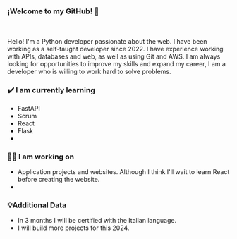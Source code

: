 ### ¡Welcome to my GitHub! 👋
<br>
<br>
 Hello! I'm a Python developer passionate about the web. I have been working as a self-taught developer since 2022. I have experience working with APIs, databases and web, as well as using Git and AWS.
I am always looking for opportunities to improve my skills and expand my career, I am a developer who is willing to work hard to solve problems. 

### ✔️ I am currently learning
- FastAPI
- Scrum
- React
- Flask
- 
### 👩‍💻 I am working on
- Application projects and websites. Although I think I'll wait to learn React before creating the website.
- 
### 💡Additional Data
- In 3 months I will be certified with the Italian language.
- I will build more projects for this 2024.
